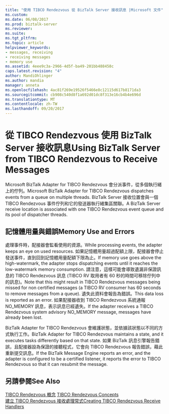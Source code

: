 ```yaml
---
title: "使用 TIBCO Rendezvous 從 BizTalk Server 接收訊息 |Microsoft 文件"
ms.custom: 
ms.date: 06/08/2017
ms.prod: biztalk-server
ms.reviewer: 
ms.suite: 
ms.tgt_pltfrm: 
ms.topic: article
helpviewer_keywords:
- messages, receiving
- receiving messages
- memory use
ms.assetid: 4eee9c3a-2966-4d5f-ba49-201bb488458c
caps.latest.revision: "4"
author: MandiOhlinger
ms.author: mandia
manager: anneta
ms.openlocfilehash: 4ac81f269e19526f5466e8c12115d617b8171da3
ms.sourcegitcommit: cb908c540d8f1a692d01dc8f313e16cb4b4e696d
ms.translationtype: MT
ms.contentlocale: zh-TW
ms.lasthandoff: 09/20/2017
---
```

# <a name="using-biztalk-server-from-tibco-rendezvous-to-receive-messages"></a><span data-ttu-id="23e3a-102">從 TIBCO Rendezvous 使用 BizTalk Server 接收訊息</span><span class="sxs-lookup"><span data-stu-id="23e3a-102">Using BizTalk Server from TIBCO Rendezvous to Receive Messages</span></span>
<span data-ttu-id="23e3a-103">Microsoft BizTalk Adapter for TIBCO Rendezvous 會分派事件，從多個執行緒上的佇列。</span><span class="sxs-lookup"><span data-stu-id="23e3a-103">Microsoft BizTalk Adapter for TIBCO Rendezvous dispatches events from a queue on multiple threads.</span></span> <span data-ttu-id="23e3a-104">BizTalk Server 接收位置會與一個 TIBCO Rendezvous 事件佇列和它的發送器執行緒集區關聯。</span><span class="sxs-lookup"><span data-stu-id="23e3a-104">A BizTalk Server receive location is associated with one TIBCO Rendezvous event queue and its pool of dispatcher threads.</span></span>  
  
## <a name="memory-use-and-errors"></a><span data-ttu-id="23e3a-105">記憶體用量與錯誤</span><span class="sxs-lookup"><span data-stu-id="23e3a-105">Memory Use and Errors</span></span>  
 <span data-ttu-id="23e3a-106">處理事件時，配接器會監看使用的資源。</span><span class="sxs-lookup"><span data-stu-id="23e3a-106">While processing events, the adapter keeps an eye on used resources.</span></span> <span data-ttu-id="23e3a-107">如果記憶體用量超過配額上限，配接器會停止發送事件，直到回到記憶體用量配額下限為止。</span><span class="sxs-lookup"><span data-stu-id="23e3a-107">If memory use goes above the high-watermark, the adapter stops dispatching events until it reaches the low-watermark memory consumption.</span></span> <span data-ttu-id="23e3a-108">請注意，這樣可能會導致遺漏非保證訊息的 TIBCO Rendezvous 訊息 (TIBCO RV 取用者有 60 秒的時間可移除佇列中的訊息)。</span><span class="sxs-lookup"><span data-stu-id="23e3a-108">Note that this might result in TIBCO Rendezvous messages being missed for non certified messages (a TIBCO RV consumer has 60 seconds to remove messages from a queue).</span></span> <span data-ttu-id="23e3a-109">遺失此資料會報告為錯誤。</span><span class="sxs-lookup"><span data-stu-id="23e3a-109">This data loss is reported as an error.</span></span> <span data-ttu-id="23e3a-110">如果配接器收到 TIBCO Rendezvous 系統通報 NO_MEMORY 訊息，表示訊息已經遺失。</span><span class="sxs-lookup"><span data-stu-id="23e3a-110">If the adapter receives a TIBCO Rendezvous system advisory NO_MEMORY message, messages have already been lost.</span></span>  
  
 <span data-ttu-id="23e3a-111">BizTalk Adapter for TIBCO Rendezvous 會維護狀態，並依據該狀態以不同的方式執行工作。</span><span class="sxs-lookup"><span data-stu-id="23e3a-111">BizTalk Adapter for TIBCO Rendezvous maintains a state, and it executes tasks differently based on that state.</span></span> <span data-ttu-id="23e3a-112">如果 BizTalk 訊息引擎報告錯誤，且配接器設為保證的接聽程式，它會向 TIBCO Rendezvous 報告錯誤，藉此重新提交訊息。</span><span class="sxs-lookup"><span data-stu-id="23e3a-112">If the BizTalk Message Engine reports an error, and the adapter is configured to be a certified listener, it reports the error to TIBCO Rendezvous so that it can resubmit the message.</span></span>  
  
## <a name="see-also"></a><span data-ttu-id="23e3a-113">另請參閱</span><span class="sxs-lookup"><span data-stu-id="23e3a-113">See Also</span></span>  
 <span data-ttu-id="23e3a-114">[TIBCO Rendezvous 概念](../core/tibco-rendezvous-concepts.md) </span><span class="sxs-lookup"><span data-stu-id="23e3a-114">[TIBCO Rendezvous Concepts](../core/tibco-rendezvous-concepts.md) </span></span>  
 [<span data-ttu-id="23e3a-115">建立 TIBCO Rendezvous 接收處理常式</span><span class="sxs-lookup"><span data-stu-id="23e3a-115">Creating TIBCO Rendezvous Receive Handlers</span></span>](../core/creating-tibco-rendezvous-receive-handlers.md)